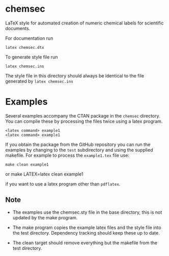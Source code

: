 # chemsec

LaTeX style for automated creation of numeric chemical
labels for scientific documents.

For documentation run

    latex chemsec.dtx

To generate style file run

    latex chemsec.ins

The style file in this directory should always be identical
to the file generated by `latex chemsec.ins`

# Examples

Several examples accompany the CTAN package in the `chemsec`
directory.  You can compile these by processing the files twice
using a latex program.

    <latex command> example1
    <latex command> example1

If you obtain the package from the GitHub repository you can run 
the examples by changing to the `test` subdirectory and using the
supplied makefile. For example to process the `example1.tex` file
use:

    make clean example1

or
    make LATEX=latex clean example1

if you want to use a latex program other than `pdflatex`.

## Note

* The examples use the chemsec.sty file in the base
directory, this is not updated by the make program.

* The make program copies the example latex files and the
style file into the test directory. Dependency tracking
should keep these up to date.

* The clean target should remove everything but the
makefile from the test directory.

